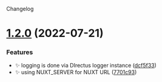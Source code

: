 Changelog

# [1.2.0](https://github.com/nuxtus/hook/compare/v1.1.0...v1.2.0) (2022-07-21)


### Features

* :sparkles: logging is done via DIrectus logger instance ([dcf5f33](https://github.com/nuxtus/hook/commit/dcf5f331ab225129f980b2325e4a45a0183a6de7))
* :sparkles: using NUXT_SERVER for NUXT URL ([7701c93](https://github.com/nuxtus/hook/commit/7701c937e8ea4038f27b8d1989e0e0db17adc8ac))
